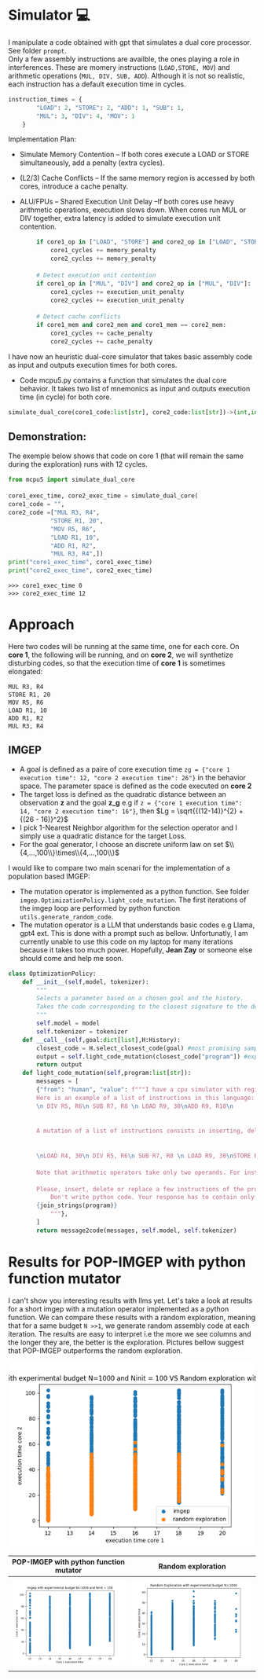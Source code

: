 # Simulator 💻

I manipulate a code obtained with gpt that simulates a dual core processor. See folder `prompt`.    
Only a few assembly instructions are availble, the ones playing a role in interferences. These are momery instructions (`LOAD,STORE, MOV`) and arithmetic operations (`MUL, DIV, SUB, ADD`).
Although it is not so realistic, each instruction has a default execution time in cycles.
```python
instruction_times = {
        "LOAD": 2, "STORE": 2, "ADD": 1, "SUB": 1, 
        "MUL": 3, "DIV": 4, "MOV": 1  
    }
```
Implementation Plan:

* Simulate Memory Contention – If both cores execute a LOAD or STORE simultaneously, add a penalty (extra cycles).

* (L2/3) Cache Conflicts – If the same memory region is accessed by both cores, introduce a cache penalty.

* ALU/FPUs – Shared Execution Unit Delay –If both cores use heavy arithmetic operations, execution slows down.  When cores run MUL or DIV together, extra latency is added to simulate execution unit contention.
```python
        if core1_op in ["LOAD", "STORE"] and core2_op in ["LOAD", "STORE"]:
            core1_cycles += memory_penalty
            core2_cycles += memory_penalty

        # Detect execution unit contention
        if core1_op in ["MUL", "DIV"] and core2_op in ["MUL", "DIV"]:
            core1_cycles += execution_unit_penalty
            core2_cycles += execution_unit_penalty
        
        # Detect cache conflicts
        if core1_mem and core2_mem and core1_mem == core2_mem:
            core1_cycles += cache_penalty
            core2_cycles += cache_penalty
```
I have now an heuristic dual-core simulator that takes basic assembly code as input and outputs execution times for both cores.

* Code mcpu5.py contains a function that simulates the dual core behavior. It takes two list of mnemonics as input and outputs execution time (in cycle) for both core.
```python
simulate_dual_core(core1_code:list[str], core2_code:list[str])->(int,int):
```
## Demonstration:
The exemple below shows that code on core 1 (that will remain the same during the exploration) runs with 12 cycles.
```python
from mcpu5 import simulate_dual_core

core1_exec_time, core2_exec_time = simulate_dual_core(
core1_code = "",
core2_code =["MUL R3, R4",
            "STORE R1, 20",
            "MOV R5, R6",
            "LOAD R1, 10",
            "ADD R1, R2",
            "MUL R3, R4",])
print("core1_exec_time", core1_exec_time)
print("core2_exec_time", core2_exec_time)
```

```
>>> core1_exec_time 0
>>> core2_exec_time 12
```



# Approach

Here two codes will be running at the same time, one for each core.
On **core 1**, the following will be running, and on **core 2**, we will synthetize disturbing codes, so that the execution time of **core 1** is sometimes elongated:
```
MUL R3, R4
STORE R1, 20
MOV R5, R6
LOAD R1, 10
ADD R1, R2
MUL R3, R4
```

## IMGEP
* A goal is defined as a paire of core execution time `zg = {"core 1 execution time": 12, "core 2 execution time": 26"}` in the behavior space.
The parameter space is defined as the code executed on **core 2**
* The target loss is defined as the quadratic distance between an observation **z** and the goal **z_g** e.g if `z = {"core 1 execution time": 14, "core 2 execution time": 16"}`, then $Lg = \sqrt{{(12-14)}^{2} + {(26 - 16)}^2}$
* I pick 1-Nearest Neighbor algorithm for the selection operator and I simply use a quadratic distance for the target Loss.
* For the goal generator, I choose an discrete uniform law on set $\\{4,...,100\\}\times\\{4,...,100\\}$

I would like to compare two main scenari for the implementation of a population based IMGEP:
* The mutation operator is implemented as a python function. See folder `imgep.OptimizationPolicy.light_code_mutation`. The first iterations of the imgep loop are performed by python function `utils.generate_random_code`.
* The mutation operator is a LLM that understands basic codes e.g Llama, gpt4 ext. This is done with a prompt such as bellow. Unfortunatly, I am currently unable to use this code on my laptop for many iterations because it takes too much power. Hopefully, **Jean Zay** or someone else should come and help me soon.

```python
class OptimizationPolicy:
    def __init__(self,model, tokenizer):
        """
        Selects a parameter based on a chosen goal and the history.
        Takes the code corresponding to the closest signature to the desired goal signature
        """
        self.model = model
        self.tokenizer = tokenizer
    def __call__(self,goal:dict[list],H:History):
        closest_code = H.select_closest_code(goal) #most promising sample from the history
        output = self.light_code_mutation(closest_code["program"]) #expansion strategie: small random mutation
        return output
    def light_code_mutation(self,program:list[str]):
        messages = [
        {"from": "human", "value": f"""I have a cpu simulator with registers R1 up to R10, and that takes assembly instructions STORE, LOAD, ADD, MUL as input. \n
        Here is an example of a list of instructions in this language:
        \n DIV R5, R6\n SUB R7, R8 \n LOAD R9, 30\nADD R9, R10\n
        
        
        A mutation of a list of instructions consists in inserting, deleting or replacing a few instruction in program. For instance, here is a mutation of the list above. I added a the instruction LOAD in the fist line and I have replaced the last instruction by an instruction STORE.
        
        
        \nLOAD R4, 30\n DIV R5, R6\n SUB R7, R8 \n LOAD R9, 30\nSTORE R1, 20\n

        Note that arithmetic operators take only two operands. For instance: "MUL R3, R2, R1" is not valid and "MUL R2, R1" is valid.
        
        Please, insert, delete or replace a few instructions of the program below.
            Don't write python code. Your response has to contain only the mutated list of assembly instructions inside triple backticks with no more explanations.
        {join_strings(program)}
            """},
        ]
        return message2code(messages, self.model, self.tokenizer)
```

# Results for POP-IMGEP with python function mutator

I can't show you interesting results with llms yet. Let's take a look at results for a short imgep with a mutation operator implemented as a python function. We can compare these results with a random exploration, meaning that for a same budget `N >>1`, we generate random assembly code at each iteration.
The results are easy to interpret i.e the more we see columns and the longer they are, the better is the exploration. Pictures bellow suggest that POP-IMGEP outperforms the random exploration. 


![image](/image/comparaison.png)

POP-IMGEP with python function mutator             |  Random exploration
:-------------------------:|:-------------------------:
![image](/imgep_with_homemade_mutation_operator/image/history_visual.png)  | ![image](/random_exploration_homemade_mutation_operator/image/history_visual.png) 


